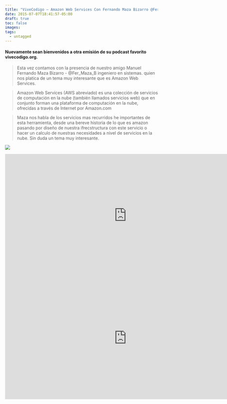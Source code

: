 ```yaml
---
title: "ViveCodigo – Amazon Web Services Con Fernando Maza Bizarro @Fer_Maza_B"
date: 2015-07-07T18:41:57-05:00
draft: true
toc: false
images:
tags:
  - untagged
---
```


<h4>Nuevamente sean bienvenidos a otra emisión de su podcast favorito vivecodigo.org. </h4>

>Esta vez contamos con la presencia de nuestro amigo Manuel Fernando Maza Bizarro - @Fer_Maza_B ingeniero en sistemas. quien nos platica de un tema muy interesante que es Amazon Web Services.

>Amazon Web Services (AWS abreviado) es una colección de servicios de computación en la nube (también llamados servicios web) que en conjunto forman una plataforma de computación en la nube, ofrecidas a través de Internet por Amazon.com

>Maza nos habla de los servicios mas recurridos he importantes de esta herramienta, desde una bereve historia de lo que es amazon pasando por diseño de nuestra ifrecstructura con este servicio o hacer un calculo de nuestras necesidades a nivel de servicios en la nube. Sin duda un tema muy interesante.

![](http://vivecodigo.org/images/dos.jpg)

<iframe src="https://player.vimeo.com/video/132557815" width="800" height="405" frameborder="0"></iframe>
<iframe src="https://player.vimeo.com/video/132551768" width="800" height="405" frameborder="0"></iframe>
